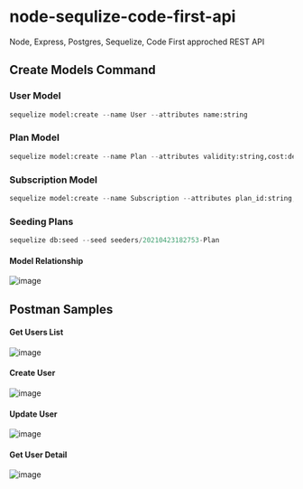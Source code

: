 # node-sequlize-code-first-api
Node, Express, Postgres, Sequelize, Code First approched REST API

## Create Models Command
### User Model

```python
sequelize model:create --name User --attributes name:string 
```

### Plan Model

```python
sequelize model:create --name Plan --attributes validity:string,cost:decimal 
```

### Subscription Model

```python
sequelize model:create --name Subscription --attributes plan_id:string,validity:string,cost:decimal
```


### Seeding Plans

```python
sequelize db:seed --seed seeders/20210423182753-Plan
```


#### Model Relationship
![image](https://user-images.githubusercontent.com/30143637/115913143-d5d85280-a48d-11eb-9225-394ebdb8e5a8.png)



## Postman Samples

#### Get Users List
![image](https://user-images.githubusercontent.com/30143637/115951516-c2b19b00-a4fe-11eb-9fa8-f5480ca668a0.png)

#### Create User
![image](https://user-images.githubusercontent.com/30143637/115951527-d52bd480-a4fe-11eb-92e5-7ef945c71df8.png)

#### Update User
![image](https://user-images.githubusercontent.com/30143637/115951539-e4ab1d80-a4fe-11eb-9037-30a14c7dbb6c.png)

#### Get User Detail
![image](https://user-images.githubusercontent.com/30143637/115951551-fa204780-a4fe-11eb-9bde-f60d5e24916c.png)








